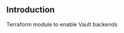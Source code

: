 ## Introduction
Terraform module to enable Vault backends

<!-- BEGIN_TF_DOCS -->
<!-- END_TF_DOCS -->
